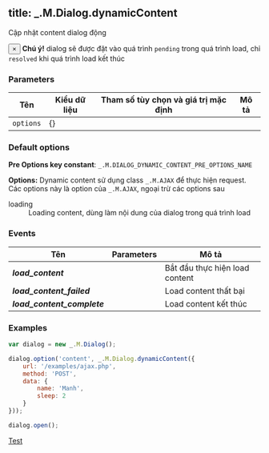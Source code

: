 title: _.M.Dialog.dynamicContent
-----
<script src="/test_files/dialog.js"></script>
Cập nhật content dialog động

<div class="alert alert-warning">
    <button type="button" class="close" data-dismiss="alert" aria-hidden="true">&times;</button>
    <strong>Chú ý!</strong> dialog sẽ được đặt vào quá trình <code>pending</code> trong quá trình load, chỉ <code>resolved</code>
    khi quá trình load kết thúc
</div>

### Parameters
<table class="table table-striped">
    <thead>
    <tr>
        <th>Tên</th>
        <th>Kiểu dữ liệu</th>
        <th>Tham số tùy chọn và giá trị mặc định</th>
        <th>Mô tả</th>
    </tr>
    </thead>
    <tbody>
    <tr>
        <td><code>options</code></td>
        <td>{}</td>
        <td></td>
        <td></td>
    </tr>
    </tbody>
</table>

### Default options
<p><strong>Pre Options key constant</strong>: <code>_.M.DIALOG_DYNAMIC_CONTENT_PRE_OPTIONS_NAME</code></p>
<p><strong>Options:</strong> Dynamic content sử dụng class <code>_.M.AJAX</code> để thực hiện request. Các options này
    là option của <code>_.M.AJAX</code>, ngoại trừ các options sau</p>
<dl class="dl-horizontal">
    <dt>loading</dt>
    <dd>Loading content, dùng làm nội dung của dialog trong quá trình load</dd>
</dl>

### Events
<table class="table table-striped">
    <thead>
    <tr>
        <th>Tên</th>
        <th>Parameters</th>
        <th>Mô tả</th>
    </tr>
    </thead>
    <tbody>
    <tr>
        <td><strong><i>load_content</i></strong></td>
        <td></td>
        <td>Bắt đầu thực hiện load content</td>
    </tr>
    <tr>
        <td><strong><i>load_content_failed</i></strong></td>
        <td></td>
        <td>Load content thất bại</td>
    </tr>
    <tr>
        <td><strong><i>load_content_complete</i></strong></td>
        <td></td>
        <td>Load content kết thúc</td>
    </tr>
    </tbody>
</table>


### Examples
```js
var dialog = new _.M.Dialog();

dialog.option('content', _.M.Dialog.dynamicContent({
    url: '/examples/ajax.php',
    method: 'POST',
    data: {
        name: 'Manh',
        sleep: 2
    }
}));

dialog.open();
```

<div class="well">
    <a href="javascript: testDialogDynamicContent()" class="btn btn-info">Test</a>
</div>

